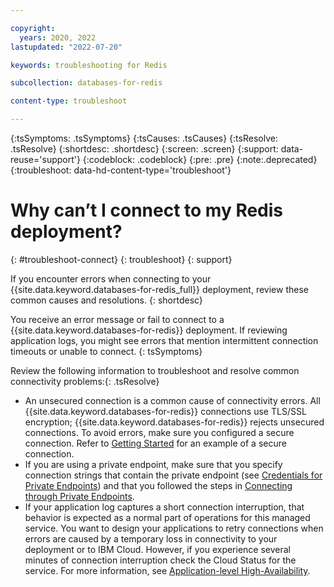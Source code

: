 ```yaml
---

copyright:
  years: 2020, 2022
lastupdated: "2022-07-20"

keywords: troubleshooting for Redis

subcollection: databases-for-redis

content-type: troubleshoot

---
```


{:tsSymptoms: .tsSymptoms}
{:tsCauses: .tsCauses}
{:tsResolve: .tsResolve}
{:shortdesc: .shortdesc}
{:screen: .screen}
{:support: data-reuse='support'}
{:codeblock: .codeblock}
{:pre: .pre}
{:note:.deprecated}
{:troubleshoot: data-hd-content-type='troubleshoot'}


# Why can’t I connect to my Redis deployment?
{: #troubleshoot-connect}
{: troubleshoot}
{: support}

If you encounter errors when connecting to your {{site.data.keyword.databases-for-redis_full}} deployment, review these common causes and resolutions.
{: shortdesc}

You receive an error message or fail to connect to a {{site.data.keyword.databases-for-redis}} deployment.  If reviewing application logs, you might see errors that mention intermittent connection timeouts or unable to connect.
{: tsSymptoms}

Review the following information to troubleshoot and resolve common connectivity problems:{: .tsResolve}
* An unsecured connection is a common cause of connectivity errors.  All {{site.data.keyword.databases-for-redis}} connections use TLS/SSL encryption; {{site.data.keyword.databases-for-redis}} rejects unsecured connections.  To avoid errors, make sure you configured a secure connection.  Refer to [Getting Started](/docs/databases-for-redis?topic=databases-for-redis-getting-started) for an example of a secure connection.
* If you are using a private endpoint, make sure that you specify connection strings that contain the private endpoint (see [Credentials for Private Endpoints](/docs/databases-for-redis?topic=cloud-databases-service-endpoints#credentials-for-private-endpoints)) and that you followed the steps in [Connecting through Private Endpoints](/docs/databases-for-redis?topic=cloud-databases-service-endpoints#private-endpoint-connections).
* If your application log captures a short connection interruption, that behavior is expected as a normal part of operations for this managed service. You want to design your applications to retry connections when errors are caused by a temporary loss in connectivity to your deployment or to IBM Cloud. However, if you experience several minutes of connection interruption check the Cloud Status for the service. For more information, see [Application-level High-Availability](/docs/databases-for-redis?topic=databases-for-redis-high-availability#ha-for-your-application).

